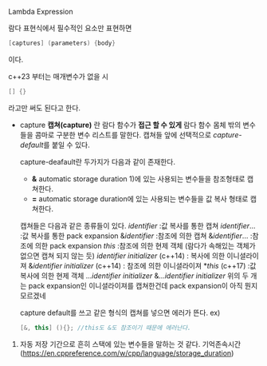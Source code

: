 Lambda Expression

람다 표현식에서 필수적인 요소만 표현하면

```c++
[captures] (parameters) {body}
```
이다.

c++23 부터는 매개변수가 없을 시
```c++
[] {}
```
라고만 써도 된다고 한다.

* capture
  **캡쳐(capture)** 란 람다 함수가 **접근 할 수 있게**
  람다 함수 몸체 밖의 변수들을 콤마로 구분한 변수 리스트를 말한다.
  캡쳐들 앞에 선택적으로 *capture-default*를 붙일 수 있다.

  capture-deafault란 두가지가 다음과 같이 존재한다.
  * **&** automatic storage duration 1)에 있는 사용되는 변수들을 참조형태로 캡쳐한다.
  * **=** automatic storage duration에 있는 사용되는 변수들을 값 복사 형태로 캡쳐한다.
  
  캡쳐들은 다음과 같은 종류들이 있다.
  *identifier*
  :값 복사를 통한 캡쳐
  *identifier*...
  :값 복사를 통한 pack expansion
  &*identifier*
  :참조에 의한 캡쳐
  &*identifier*...
  :참조에 의한 pack expansion
  *this*
  :참조에 의한 현제 객체 (람다가 속해있는 객체가 없으면 캡쳐 되지 않는 듯)
  *identifier initializer* (c++14)
  : 복사에 의한 이니셜라이져
  &*identifier initializer* (c++14)
  : 참조에 의한 이니셜라이져
  **this* (c++17)
  :값 복사에 의한 현제 객체
  ...*identifier initializer*
  &...*identifier initializer*
  위의 두 개는 pack expansion인 이니셜라이져를 캡쳐한건데 pack expansion이 아직 뭔지 모르겠네

  capture default를 쓰고 같은 형식의 캡쳐를 넣으면 에러가 뜬다.
  ex)
  ```c++
  [&, this] (){}; //this도 &도 참조이기 때문에 에러난다.
  ```


1) 자동 저장 기간으로 흔히 스택에 있는 변수들을 말하는 것 같다.
  기억존속시간(https://en.cppreference.com/w/cpp/language/storage_duration)
